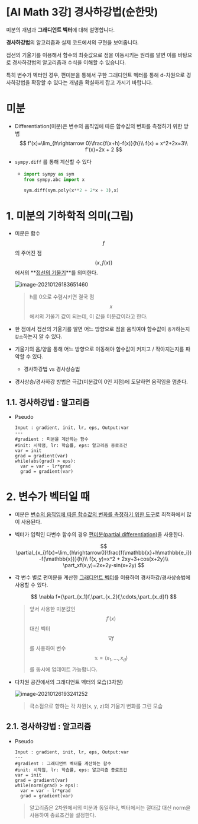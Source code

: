 # [AI Math 3강] 경사하강법(순한맛)

미분의 개념과 **그래디언트 벡터**에 대해 설명합니다.

**경사하강법**의 알고리즘과 실제 코드에서의 구현을 보여줍니다.

 

접선의 기울기를 이용해서 함수의 최솟값으로 점을 이동시키는 원리를 알면 이를 바탕으로 경사하강법의 알고리즘과 수식을 이해할 수 있습니다.

특히 변수가 벡터인 경우, 편미분을 통해서 구한 그래디언트 벡터를 통해 d-차원으로 경사하강법을 확장할 수 있다는 개념을 확실하게 잡고 가시기 바랍니다.



# 미분

- Differentiation(미분)은 변수의 움직임에 따른 함수값의 변화를 측정하기 위한 방법
  $$
  f'(x)=\lim_{h\rightarrow 0}\frac{f(x+h)-f(x)}{h}\\
  f(x) = x^2+2x=3\\
  f'(x)=2x + 2
  $$

- `sympy.diff` 를 통해 계산할 수 있다

  - ```python
    import sympy as sym
    from sympy.abc import x
    
    sym.diff(sym.poly(x**2 + 2*x + 3),x)
    ```

# 1. 미분의 기하학적 의미(그림)

- 미분은 함수$$f$$의 주어진 점 $$(x,f(x))$$에서의 **<u>접선의 기울기</u>**를 의미한다.

  ![image-20210126183651460](https://user-images.githubusercontent.com/38639633/105856533-b10a4580-602c-11eb-8ab7-3ad935e38ca8.png)

  > h를 0으로 수렴시키면 결국 점$$x$$에서의 기울기 값이 되는데, 이 값을 미분값이라고 한다.

- 한 점에서 접선의 기울기를 알면 어느 방향으로 점을 움직여야 함수값이 `증가`하는지 `감소`하는지 알 수 있다. 

- 기울기의 음/양을 통해 어느 방향으로 이동해야 함수값이 커지고 / 작아지는지를 파악할 수 있다.

  - 경사하강법 vs 경사상승법 

- 경사상승/경사하강 방법은 극값(미분값이 0인 지점)에 도달하면 움직임을 멈춘다.



## 1.1. 경사하강법 : 알고리즘

- Pseudo

  ```
  Input : gradient, init, lr, eps, Output:var
  ---
  #gradient : 미분을 계산하는 함수
  #init: 시작점, lr: 학습률, eps: 알고리즘 종료조건
  var = init
  grad = gradient(var)
  while(abs(grad) > eps):
  	var = var - lr*grad
  	grad = gradient(var)
  ```



# 2. 변수가 벡터일 때

- 미분은 <u>변수의 움직임에 따른 함수값의 변화를 측정하기 위한 도구</u>로 최적화에서 많이 사용된다. 

- 벡터가 입력인 다변수 함수의 경우 <u>편미분(partial differentiation)</u>을 사용한다.

  
  $$
  \partial_{x_i}f(x)=\lim_{h\rightarrow0}\frac{f(\mathbb{x}+h\mathbb{e_i})-f(\mathbb{x})}{h}\\
  f(x, y)=x^2 + 2xy+3+cos(x+2y)\\
  \part_xf(x,y)=2x+2y-sin(x+2y)
  $$
  

- 각 변수 별로 편미분을 계산한 <u>그래디언트 벡터</u>를 이용하여 경사하강/경사상승법에 사용할 수 있다.

   
  $$
  \nabla f=(\part_{x_1}f,\part_{x_2}f,\cdots,\part_{x_d}f)
  $$

  > 앞서 사용한 미분값인 $$f'(x)$$ 대신 벡터$$\nabla f$$를 사용하여 변수 $$\mathbb{x}=(x_1, \dots, x_d)$$를 동시에 업데이트 가능합니다.

- 다차원 공간에서의 그래디언트 벡터의 모습(3차원)

  ![image-20210126193241252](https://user-images.githubusercontent.com/38639633/105856536-b23b7280-602c-11eb-97fa-02757a14e4d7.png)

  > 극소점으로 향하는 각 차원(x, y, z)의 기울기 변화를 그린 모습

## 2.1. 경사하강법 : 알고리즘

- Pseudo

  ```
  Input : gradient, init, lr, eps, Output:var
  ---
  #gradient : 그래디언트 벡터를 계산하는 함수
  #init: 시작점, lr: 학습률, eps: 알고리즘 종료조건
  var = init
  grad = gradient(var)
  while(norm(grad) > eps):
  	var = var - lr*grad
  	grad = gradient(var)
  ```

  > 알고리즘은 2차원에서의 미분과 동일하나, 벡터에서는 절대값 대신 norm을 사용하여 종료조건을 설정한다.

  